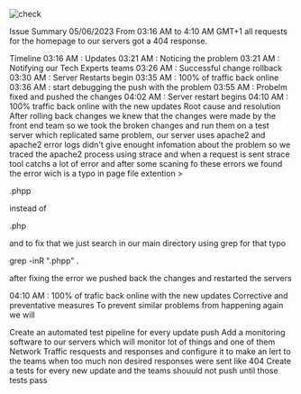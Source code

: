 ![check](https://github.com/Ugbajadize/alx-system_engineering-devops/assets/114473044/2f1cca1a-db33-4214-b1b3-9f0e3db9204a)

Issue Summary
05/06/2023 From 03:16 AM to 4:10 AM GMT+1 all requests for the homepage to our servers got a 404 response.

Timeline
03:16 AM : Updates 
03:21 AM : Noticing the problem
03:21 AM : Notifying our Tech Experts teams
03:26 AM : Successful change rollback
03:30 AM : Server Restarts begin
03:35 AM : 100% of traffic back online
03:36 AM : start debugging the push with the problem
03:55 AM : Probelm fixed and pushed the changes
04:02 AM : Server restart begins
04:10 AM : 100% traffic back online with the new updates
Root cause and resolution
After rolling back changes we knew that the changes were made by the front end team so we took the broken changes and run them on a test server which replicated same problem, our server uses apache2 and apache2 error logs didn't give enought infomation about the problem so we traced the apache2 process using strace and when a request is sent strace tool catchs a lot of error and after some scaning fo these errors we found the error wich is a typo in page file extention >

.phpp

instead of

.php

and to fix that we just search in our main directory using grep for that typo

grep -inR ".phpp" .

after fixing the error we pushed back the changes and restarted the servers

04:10 AM : 100% of trafic back online with the new updates
Corrective and preventative measures
To prevent similar problems from happening again we will

Create an automated test pipeline for every update push
Add a monitoring software to our servers which will monitor lot of things and one of them Network Traffic resquests and responses and configure it to make an lert to the teams when too much non desired responses were sent like 404
Create a tests for every new update and the teams shouuld not push until those tests pass

